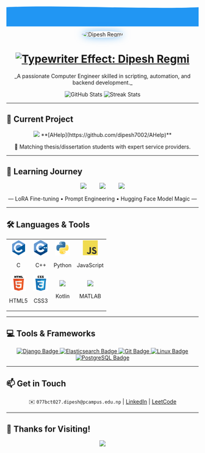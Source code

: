 <div align="center">
  <!-- Animated Wave Header -->
  <svg width="100%" height="200px" viewBox="0 0 100 20" preserveAspectRatio="none" style="margin-bottom:-5px;">
    <path d="M0,10 C30,0 70,20 100,10 L100,20 L0,20 Z" fill="#2196f3">
      <animate attributeName="d" dur="8s" repeatCount="indefinite"
        values="M0,10 C30,0 70,20 100,10 L100,20 L0,20 Z;
                M0,10 C20,20 80,0 100,10 L100,20 L0,20 Z;
                M0,10 C30,0 70,20 100,10 L100,20 L0,20 Z" />
    </path>
  </svg>

  <!-- Profile Image with Pulse -->
  <img src="https://avatars.githubusercontent.com/u/your-avatar-id?v=4" alt="Dipesh Regmi" width="150" height="150"
       style="border-radius:50%; box-shadow: 0 0 20px rgba(33,150,243,0.6); animation: pulse 3s infinite;" />

  <!-- Typewriter Name -->
  <h1>
    <a href="https://your-animated-gif-hosting.com/typewriter.gif">
      <img src="https://your-animated-gif-hosting.com/typewriter.gif" alt="Typewriter Effect: Dipesh Regmi" />
    </a>
  </h1>

  <p align="center">_A passionate Computer Engineer skilled in scripting, automation, and backend development._</p>

  <!-- Animated Profile Stats -->
  <p align="center">
    <img src="https://github-readme-stats.vercel.app/api?username=dipesh7002&show_icons=true&theme=radical&count_private=true" alt="GitHub Stats" />
    <img src="https://github-readme-streak-stats.herokuapp.com?user=dipesh7002&theme=radical" alt="Streak Stats" />
  </p>
</div>

---

## 🔭 Current Project

<div align="center">
  <img src="https://github.githubassets.com/favicons/favicon.svg" width="40"/>
  **[AHelp](https://github.com/dipesh7002/AHelp)**
  <p>🔗 Matching thesis/dissertation students with expert service providers.</p>
</div>

---

## 🌱 Learning Journey

<div align="center">
  <img src="https://media.giphy.com/media/3oEjI6SIIHBdRxXI40/giphy.gif" width="80" style="margin:0 15px;" />
  <img src="https://media.giphy.com/media/l41m6TtFcuyJt3H9i/giphy.gif" width="80" style="margin:0 15px;" />
  <img src="https://media.giphy.com/media/26ufdipQqU2lhNA4g/giphy.gif" width="80" style="margin:0 15px;" />
  <p>— LoRA Fine-tuning • Prompt Engineering • Hugging Face Model Magic —</p>
</div>

---

## 🛠️ Languages & Tools

<div align="center">
  <table>
    <tr>
      <td align="center"><img src="https://raw.githubusercontent.com/devicons/devicon/master/icons/c/c-original.svg" width="40"/><p>C</p></td>
      <td align="center"><img src="https://raw.githubusercontent.com/devicons/devicon/master/icons/cplusplus/cplusplus-original.svg" width="40"/><p>C++</p></td>
      <td align="center"><img src="https://raw.githubusercontent.com/devicons/devicon/master/icons/python/python-original.svg" width="40"/><p>Python</p></td>
      <td align="center"><img src="https://raw.githubusercontent.com/devicons/devicon/master/icons/javascript/javascript-original.svg" width="40"/><p>JavaScript</p></td>
    </tr>
    <tr>
      <td align="center"><img src="https://raw.githubusercontent.com/devicons/devicon/master/icons/html5/html5-original-wordmark.svg" width="40"/><p>HTML5</p></td>
      <td align="center"><img src="https://raw.githubusercontent.com/devicons/devicon/master/icons/css3/css3-original-wordmark.svg" width="40"/><p>CSS3</p></td>
      <td align="center"><img src="https://www.vectorlogo.zone/logos/kotlinlang/kotlinlang-icon.svg" width="40"/><p>Kotlin</p></td>
      <td align="center"><img src="https://upload.wikimedia.org/wikipedia/commons/2/21/Matlab_Logo.png" width="40"/><p>MATLAB</p></td>
    </tr>
  </table>
</div>

---

## 💻 Tools & Frameworks

<div align="center">
  <!-- Animated badges -->
  <a href="https://www.djangoproject.com/">
    <img src="https://img.shields.io/badge/Django-092E20?style=for-the-badge&logo=django&logoColor=white&animation=spin" alt="Django Badge"/>
  </a>
  <a href="https://www.elastic.co/elasticsearch/">
    <img src="https://img.shields.io/badge/Elasticsearch-005571?style=for-the-badge&logo=elastic&logoColor=white&animation=spin" alt="Elasticsearch Badge"/>
  </a>
  <a href="https://git-scm.com/">
    <img src="https://img.shields.io/badge/Git-F05032?style=for-the-badge&logo=git&logoColor=white&animation=spin" alt="Git Badge"/>
  </a>
  <a href="https://www.linux.org/">
    <img src="https://img.shields.io/badge/Linux-FCC624?style=for-the-badge&logo=linux&logoColor=black&animation=spin" alt="Linux Badge"/>
  </a>
  <a href="https://www.postgresql.org/">
    <img src="https://img.shields.io/badge/PostgreSQL-336791?style=for-the-badge&logo=postgresql&logoColor=white&animation=spin" alt="PostgreSQL Badge"/>
  </a>
</div>

---

## 📫 Get in Touch

<div align="center" style="animation: fadeIn 4s;">
  ✉️ <code>077bct027.dipesh@pcampus.edu.np</code> | 
  <a href="https://linkedin.com/in/dipesh-regmi-941bab32b">LinkedIn</a> | 
  <a href="https://leetcode.com/user1063ha">LeetCode</a>
</div>

---

## 🎉 Thanks for Visiting!

<p align="center">
  <img src="https://media.giphy.com/media/3o6ZtaO9BZHcOjmErm/giphy.gif" width="150"/>
</p>

<!-- Keyframe Animation Styles (GitHub strips <style> but badges & SVG handle animation) -->

<!-- End of README -->
